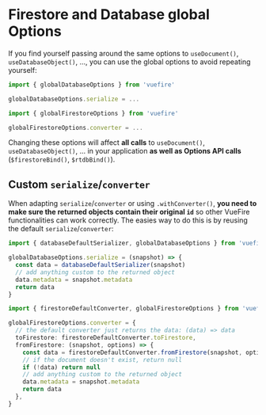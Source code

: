 # Firestore and Database global Options

If you find yourself passing around the same options to `useDocument()`, `useDatabaseObject()`, ..., you can use the global options to avoid repeating yourself:

<FirebaseExample>

```ts
import { globalDatabaseOptions } from 'vuefire'

globalDatabaseOptions.serialize = ...
```

```ts
import { globalFirestoreOptions } from 'vuefire'

globalFirestoreOptions.converter = ...
```

</FirebaseExample>

Changing these options will affect **all calls** to `useDocument()`, `useDatabaseObject()`, ... in your application **as well as Options API calls** (`$firestoreBind()`, `$rtdbBind()`).

## Custom `serialize`/`converter`

When adapting `serialize`/`converter` or using `.withConverter()`, **you need to make sure the returned objects contain their original `id`** so other VueFire functionalities can work correctly. The easies way to do this is by reusing the default `serialize`/`converter`:

<FirebaseExample>

```ts
import { databaseDefaultSerializer, globalDatabaseOptions } from 'vuefire'

globalDatabaseOptions.serialize = (snapshot) => {
  const data = databaseDefaultSerializer(snapshot)
  // add anything custom to the returned object
  data.metadata = snapshot.metadata
  return data
}
```

```ts
import { firestoreDefaultConverter, globalFirestoreOptions } from 'vuefire'

globalFirestoreOptions.converter = {
  // the default converter just returns the data: (data) => data
  toFirestore: firestoreDefaultConverter.toFirestore,
  fromFirestore: (snapshot, options) => {
    const data = firestoreDefaultConverter.fromFirestore(snapshot, options)
    // if the document doesn't exist, return null
    if (!data) return null
    // add anything custom to the returned object
    data.metadata = snapshot.metadata
    return data
  },
}
```

</FirebaseExample>
